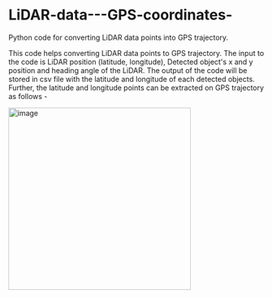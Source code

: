 # LiDAR-data---GPS-coordinates-
Python code for converting LiDAR data points into GPS trajectory.

This code helps converting LiDAR data points to GPS trajectory.
The input to the code is LiDAR position (latitude, longitude), Detected object's x and y position and heading angle of the LiDAR.
The output of the code will be stored in csv file with the latitude and longitude of each detected objects.
Further, the latitude and longitude points can be extracted on GPS trajectory as follows -

<img width="359" alt="image" src="https://user-images.githubusercontent.com/83802451/165783585-675b77fc-6006-4367-acac-4f10b3437a3a.png">
